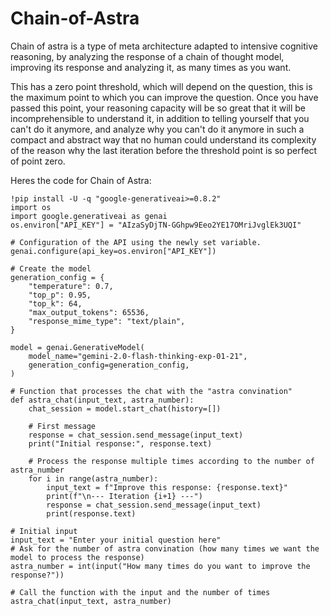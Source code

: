 # Chain-of-Astra
Chain of astra is a type of meta architecture adapted to intensive cognitive reasoning, by analyzing the response of a chain of thought model, improving its response and analyzing it, as many times as you want.

This has a zero point threshold, which will depend on the question, this is the maximum point to which you can improve the question. Once you have passed this point, your reasoning capacity will be so great that it will be incomprehensible to understand it, in addition to telling yourself that you can't do it anymore, and analyze why you can't do it anymore in such a compact and abstract way that no human could understand its complexity of the reason why the last iteration before the threshold point is so perfect of point zero.

Heres the code for Chain of Astra:

```
!pip install -U -q "google-generativeai>=0.8.2"
import os
import google.generativeai as genai
os.environ["API_KEY"] = "AIzaSyDjTN-GGhpw9Eeo2YE17OMriJvglEk3UQI"

# Configuration of the API using the newly set variable.
genai.configure(api_key=os.environ["API_KEY"])

# Create the model
generation_config = {
    "temperature": 0.7,
    "top_p": 0.95,
    "top_k": 64,
    "max_output_tokens": 65536,
    "response_mime_type": "text/plain",
}

model = genai.GenerativeModel(
    model_name="gemini-2.0-flash-thinking-exp-01-21",
    generation_config=generation_config,
)

# Function that processes the chat with the "astra convination"
def astra_chat(input_text, astra_number):
    chat_session = model.start_chat(history=[])

    # First message
    response = chat_session.send_message(input_text)
    print("Initial response:", response.text)

    # Process the response multiple times according to the number of astra_number
    for i in range(astra_number):
        input_text = f"Improve this response: {response.text}"
        print(f"\n--- Iteration {i+1} ---")
        response = chat_session.send_message(input_text)
        print(response.text)

# Initial input
input_text = "Enter your initial question here"
# Ask for the number of astra convination (how many times we want the model to process the response)
astra_number = int(input("How many times do you want to improve the response?"))

# Call the function with the input and the number of times
astra_chat(input_text, astra_number)

```
